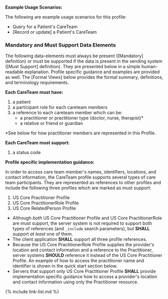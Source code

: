 
**Example Usage Scenarios:**

The following are example usage scenarios for this profile:

-   Query for a Patient's CareTeam
-   [Record or update] a Patient's CareTeam


### Mandatory and Must Support Data Elements


The following data-elements must always be present ([Mandatory] definition) or must be supported if the data is present in the sending system ([Must Support] definition). They are presented below in a simple human-readable explanation.  Profile specific guidance and examples are provided as well.  The [Formal Views] below provides the  formal summary, definitions, and  terminology requirements.  

**Each CareTeam must have:**

1.  a patient
1.  a participant role for each careteam members
1.  a reference to each careteam member which can be:
    -   a practitioner or practitioner type (doctor, nurse, therapist)*
    -   a relative or friend or guardian

*See below for how practitioner members are represented in this Profile.

**Each CareTeam must support:**

1.  a status code


**Profile specific implementation guidance:**

In order to access care team member's names, identifiers, locations, and contact information, the CareTeam profile supports several types of care team participants. They are represented as references to other profiles and include the following <span class="bg-success" markdown="1">three</span><!-- new-content --> profiles which are marked as must support:
  1. US Core Practitioner Profile
  1. US Core PractitionerRole Profile
  2. US Core RelatedPerson Profile

  * Although *both* US Core Practitioner Profile and US Core PractitionerRole are must support, the server system is not required to support both types of references (and `_include` search parameters), but **SHALL** support *at least* one of them.
  * The client application **SHALL** support all <span class="bg-success" markdown="1">three</span><!-- new-content --> profile references.
  * Because the US Core PractitionerRole Profile supplies the provider's location and contact information and a reference to the Practitioner, server systems **SHOULD** reference it instead of the US Core Practitioner Profile. An example of how to access the practitioner name and identifier is shown in the quick start section below.
  * Servers that support only US Core Practitioner Profile **SHALL** provide implementation specific guidance how to access a provider's location and contact information using only the Practitioner resource.

{% include link-list.md %}
